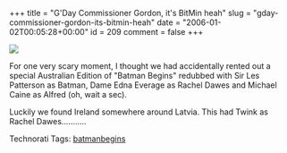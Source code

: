 +++
title = "G'Day Commissioner Gordon, it's BitMin heah"
slug = "gday-commissioner-gordon-its-bitmin-heah"
date = "2006-01-02T00:05:28+00:00"
id = 209
comment = false
+++

![](/images/flickr/2024_download/80530566_b0f141f89d_c.jpg)

For one very scary moment, I thought we had accidentally rented out a special Australian Edition of "Batman Begins" redubbed with Sir Les Patterson as Batman, Dame Edna Everage as Rachel Dawes and Michael Caine as Alfred (oh, wait a sec).

Luckily we found Ireland somewhere around Latvia. This had Twink as Rachel Dawes...........

Technorati Tags: [batmanbegins](http://technorati.com/tag/batmanbegins)

